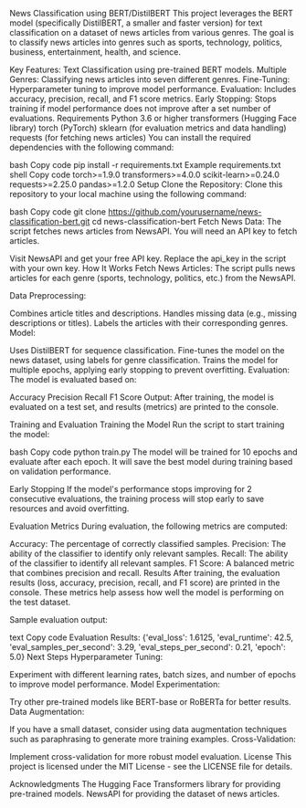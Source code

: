 News Classification using BERT/DistilBERT
This project leverages the BERT model (specifically DistilBERT, a smaller and faster version) for text classification on a dataset of news articles from various genres. The goal is to classify news articles into genres such as sports, technology, politics, business, entertainment, health, and science.

Key Features:
Text Classification using pre-trained BERT models.
Multiple Genres: Classifying news articles into seven different genres.
Fine-Tuning: Hyperparameter tuning to improve model performance.
Evaluation: Includes accuracy, precision, recall, and F1 score metrics.
Early Stopping: Stops training if model performance does not improve after a set number of evaluations.
Requirements
Python 3.6 or higher
transformers (Hugging Face library)
torch (PyTorch)
sklearn (for evaluation metrics and data handling)
requests (for fetching news articles)
You can install the required dependencies with the following command:

bash
Copy code
pip install -r requirements.txt
Example requirements.txt
shell
Copy code
torch>=1.9.0
transformers>=4.0.0
scikit-learn>=0.24.0
requests>=2.25.0
pandas>=1.2.0
Setup
Clone the Repository: Clone this repository to your local machine using the following command:

bash
Copy code
git clone https://github.com/yourusername/news-classification-bert.git
cd news-classification-bert
Fetch News Data: The script fetches news articles from NewsAPI. You will need an API key to fetch articles.

Visit NewsAPI and get your free API key.
Replace the api_key in the script with your own key.
How It Works
Fetch News Articles: The script pulls news articles for each genre (sports, technology, politics, etc.) from the NewsAPI.

Data Preprocessing:

Combines article titles and descriptions.
Handles missing data (e.g., missing descriptions or titles).
Labels the articles with their corresponding genres.
Model:

Uses DistilBERT for sequence classification.
Fine-tunes the model on the news dataset, using labels for genre classification.
Trains the model for multiple epochs, applying early stopping to prevent overfitting.
Evaluation: The model is evaluated based on:

Accuracy
Precision
Recall
F1 Score
Output: After training, the model is evaluated on a test set, and results (metrics) are printed to the console.

Training and Evaluation
Training the Model
Run the script to start training the model:

bash
Copy code
python train.py
The model will be trained for 10 epochs and evaluate after each epoch. It will save the best model during training based on validation performance.

Early Stopping
If the model's performance stops improving for 2 consecutive evaluations, the training process will stop early to save resources and avoid overfitting.

Evaluation Metrics
During evaluation, the following metrics are computed:

Accuracy: The percentage of correctly classified samples.
Precision: The ability of the classifier to identify only relevant samples.
Recall: The ability of the classifier to identify all relevant samples.
F1 Score: A balanced metric that combines precision and recall.
Results
After training, the evaluation results (loss, accuracy, precision, recall, and F1 score) are printed in the console. These metrics help assess how well the model is performing on the test dataset.

Sample evaluation output:

text
Copy code
Evaluation Results: {'eval_loss': 1.6125, 'eval_runtime': 42.5, 'eval_samples_per_second': 3.29, 'eval_steps_per_second': 0.21, 'epoch': 5.0}
Next Steps
Hyperparameter Tuning:

Experiment with different learning rates, batch sizes, and number of epochs to improve model performance.
Model Experimentation:

Try other pre-trained models like BERT-base or RoBERTa for better results.
Data Augmentation:

If you have a small dataset, consider using data augmentation techniques such as paraphrasing to generate more training examples.
Cross-Validation:

Implement cross-validation for more robust model evaluation.
License
This project is licensed under the MIT License - see the LICENSE file for details.

Acknowledgments
The Hugging Face Transformers library for providing pre-trained models.
NewsAPI for providing the dataset of news articles.
